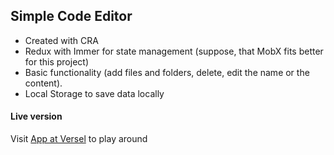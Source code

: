 ## Simple Code Editor

- Created with CRA
- Redux with Immer for state management (suppose, that MobX fits better for this project)
- Basic functionality (add files and folders, delete, edit the name or the content).
- Local Storage to save data locally

#### Live version

Visit [App at Versel](https://codeditor-beta.vercel.app/) to play around
